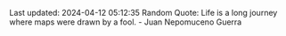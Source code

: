 Last updated: 2024-04-12 05:12:35
Random Quote: Life is a long journey where maps were drawn by a fool. - Juan Nepomuceno Guerra